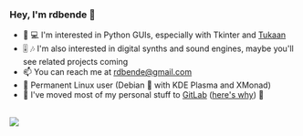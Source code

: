### Hey, I'm rdbende 👋


- :snake: :computer: I'm interested in Python GUIs, especially with Tkinter and [Tukaan](https://github.com/tukaan/tukaan)
- :level_slider: :notes: I'm also interested in digital synths and sound engines, maybe you'll see related projects coming
- :mailbox: You can reach me at rdbende@gmail.com
- :penguin: Permanent Linux user (Debian 🎯 with KDE Plasma and XMonad)
- 🦊 I've moved most of my personal stuff to [GitLab](https://gitlab.com/rdbende) ([here's why](https://github.com/rdbende/MovedtoGitLab)) 🦝

<br>
<img src="https://github-readme-stats.vercel.app/api?username=rdbende&show_icons=true&count_private=true&custom_title=My%20GitHub%20stats&theme=slateorange">
